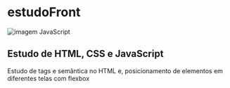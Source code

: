 # estudoFront

![imagem JavaScript](https://tolustar.com/wp-content/uploads/2020/02/Front-end-Development.jpeg)

<h2>Estudo de HTML, CSS e JavaScript</H2>
<p>Estudo de tags e semântica no HTML e, posicionamento de elementos em diferentes telas com flexbox </p>

